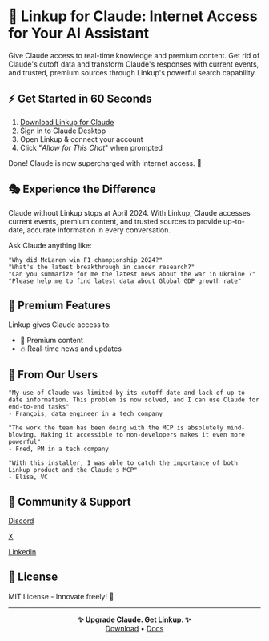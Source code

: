 # 🌟 Linkup for Claude: Internet Access for Your AI Assistant

Give Claude access to real-time knowledge and premium content. Get rid of Claude's cutoff data and transform Claude's responses with current events, and trusted, premium sources through Linkup's powerful search capability.

## ⚡️ Get Started in 60 Seconds

1. [Download Linkup for Claude](https://linkup.so/linkup-for-claude)
2. Sign in to Claude Desktop
3. Open Linkup & connect your account
4. Click "*Allow for This Chat*" when prompted

Done! Claude is now supercharged with internet access. 🎉

## 🎭 Experience the Difference

Claude without Linkup stops at April 2024. With Linkup, Claude accesses current events, premium content, and trusted sources to provide up-to-date, accurate information in every conversation.

Ask Claude anything like:
```
"Why did McLaren win F1 championship 2024?" 
"What's the latest breakthrough in cancer research?"
"Can you summarize for me the latest news about the war in Ukraine ?"
"Please help me to find latest data about Global GDP growth rate"
```
## 💎 Premium Features

Linkup gives Claude access to:
- 📰 Premium content
- 🔥 Real-time news and updates

## 💬 From Our Users
```
"My use of Claude was limited by its cutoff date and lack of up-to-date information. This problem is now solved, and I can use Claude for end-to-end tasks"
- François, data engineer in a tech company
```
```
"The work the team has been doing with the MCP is absolutely mind-blowing. Making it accessible to non-developers makes it even more powerful"
- Fred, PM in a tech company
```
```
"With this installer, I was able to catch the importance of both Linkup product and the Claude's MCP"
- Elisa, VC
```

## 🤝 Community & Support

[Discord](https://discord.com/invite/9q9mCYJa86)

[X](https://x.com/Linkup_platform)

[Linkedin](https://www.linkedin.com/company/linkup-platform/)


## 📄 License

MIT License - Innovate freely! 🚀

---

<p align="center">
<strong>✨ Upgrade Claude. Get Linkup. ✨</strong><br>
<a href="https://linkup.so/linkup-for-claude">Download</a> • <a href="https://docs.linkup.so/">Docs</a>
</p>
